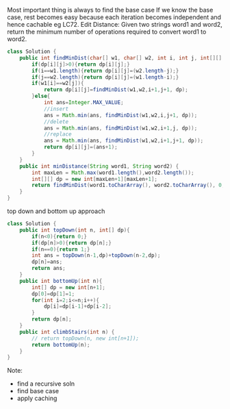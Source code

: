 Most important thing is always to find the base case
If we know the base case, rest becomes easy because each iteration becomes independent and hence cachable
eg LC72. Edit Distance: Given two strings word1 and word2, return the minimum number of operations required to convert word1 to word2.
```java
class Solution {
    public int findMinDist(char[] w1, char[] w2, int i, int j, int[][] dp){
        if(dp[i][j]>0){return dp[i][j];}
        if(i==w1.length){return dp[i][j]=(w2.length-j);}
        if(j==w2.length){return dp[i][j]=(w1.length-i);}
        if(w1[i]==w2[j]){
            return dp[i][j]=findMinDist(w1,w2,i+1,j+1, dp);
        }else{
            int ans=Integer.MAX_VALUE;
            //insert
            ans = Math.min(ans, findMinDist(w1,w2,i,j+1, dp));
            //delete
            ans = Math.min(ans, findMinDist(w1,w2,i+1,j, dp));
            //replace
            ans = Math.min(ans, findMinDist(w1,w2,i+1,j+1, dp));
            return dp[i][j]=(ans+1);
        }
    }
    public int minDistance(String word1, String word2) {
        int maxLen = Math.max(word1.length(),word2.length());
        int[][] dp = new int[maxLen+1][maxLen+1];
        return findMinDist(word1.toCharArray(), word2.toCharArray(), 0, 0, dp);
    }
}
```

top down and bottom up approach
```java
class Solution {
    public int topDown(int n, int[] dp){
        if(n<0){return 0;}
        if(dp[n]>0){return dp[n];}
        if(n==0){return 1;}
        int ans = topDown(n-1,dp)+topDown(n-2,dp);
        dp[n]=ans;
        return ans;
    }
    public int bottomUp(int n){
        int[] dp = new int[n+1];
        dp[0]=dp[1]=1;
        for(int i=2;i<=n;i++){
            dp[i]=dp[i-1]+dp[i-2];
        }
        return dp[n];
    }
    public int climbStairs(int n) {
        // return topDown(n, new int[n+1]);
        return bottomUp(n);
    }
}
```

Note:
- find a recursive soln
- find base case
- apply caching
